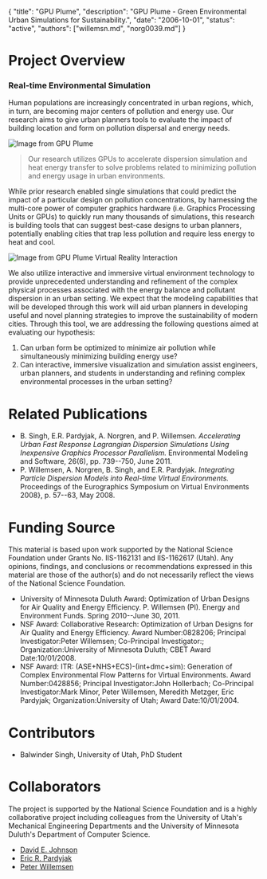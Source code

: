 {
	"title": "GPU Plume",
	"description": "GPU Plume - Green Environmental Urban Simulations for Sustainability.",
	"date": "2006-10-01",
	"status": "active",
	"authors": ["willemsn.md", "norg0039.md"]
}

Project Overview
================

### Real-time Environmental Simulation

Human populations are increasingly concentrated in urban regions,
which, in turn, are becoming major centers of pollution and energy
use. Our research aims to give urban planners tools to evaluate the
impact of building location and form on pollution dispersal and energy
needs.

![Image from GPU Plume](http://d.umn.edu/~sivelab/media/gpuPlume_image.jpg "GPU Plume")

> Our research utilizes GPUs to accelerate dispersion simulation and heat energy transfer to solve problems related to minimizing pollution and energy usage in urban environments.

While prior research enabled single simulations that could predict the impact of a particular design on pollution concentrations, by harnessing the multi-core power of computer graphics hardware (i.e. Graphics Processing Units or GPUs) to quickly run many thousands of simulations, this research is building tools that can suggest best-case designs to urban planners, potentially enabling cities that trap less pollution and require less energy to heat and cool.

![Image from GPU Plume Virtual Reality Interaction](http://d.umn.edu/~sivelab/media/vrinteraction.jpg "VR Interaction GPU Plume")

We also utilize interactive and immersive virtual environment technology to provide unprecedented understanding and refinement of the complex physical processes associated with the energy balance and pollutant dispersion in an urban setting. We expect that the modeling capabilities that will be developed through this work will aid urban planners in developing useful and novel planning strategies to improve the sustainability of modern cities. Through this tool, we are addressing the following questions aimed at evaluating our hypothesis:

1. Can urban form be optimized to minimize air pollution while simultaneously minimizing building energy use?
2. Can interactive, immersive visualization and simulation assist engineers, urban planners, and students in understanding and refining complex environmental processes in the urban setting?

Related Publications
====================
* B. Singh, E.R. Pardyjak, A. Norgren, and P. Willemsen. *Accelerating Urban Fast Response Lagrangian Dispersion Simulations Using Inexpensive Graphics Processor Parallelism.* Environmental Modeling and Software, 26(6), pp. 739--750, June 2011. 
* P. Willemsen, A. Norgren, B. Singh, and E.R. Pardyjak. *Integrating Particle Dispersion Models into Real-time Virtual Environments.* Proceedings of the Eurographics Symposium on Virtual Environments 2008}, p. 57--63, May 2008.

Funding Source
==============
This material is based upon work supported by the National Science
Foundation under Grants No. IIS-1162131 and IIS-1162617 (Utah).  Any
opinions, findings, and conclusions or recommendations expressed in
this material are those of the author(s) and do not necessarily
reflect the views of the National Science Foundation.

* University of Minnesota Duluth Award: Optimization of Urban Designs for Air Quality and Energy Efficiency. P. Willemsen (PI). Energy and Environment Funds. Spring 2010--June 30, 2011.
* NSF Award: Collaborative Research: Optimization of Urban Designs for Air Quality and Energy Efficiency. Award Number:0828206; Principal Investigator:Peter Willemsen; Co-Principal Investigator:; Organization:University of Minnesota Duluth; CBET Award Date:10/01/2008.
* NSF Award: ITR: (ASE+NHS+ECS)-(int+dmc+sim): Generation of Complex Environmental Flow Patterns for Virtual Environments. Award Number:0428856; Principal Investigator:John Hollerbach; Co-Principal Investigator:Mark Minor, Peter Willemsen, Meredith Metzger, Eric Pardyjak; Organization:University of Utah; Award Date:10/01/2004.

Contributors
============
* Balwinder Singh, University of Utah, PhD Student

Collaborators
=============

The project is supported by the National Science
Foundation and is a highly collaborative project including colleagues
from the University of Utah's Mechanical Engineering Departments and the University of Minnesota Duluth's
Department of Computer Science.

* [David E. Johnson](http://www.cs.utah.edu/~dejohnso/)
* [Eric R. Pardyjak](http://mech.utah.edu/people/faculty/eric-pardyjak-associate-professor/)
* [Peter Willemsen](http://www.d.umn.edu/~willemsn)

